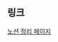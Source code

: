 ## 링크
[노션 정리 페이지](https://www.notion.so/Useek-Next-js13-beta-docs-fc17bb06eb044672ba3bae11c2c9c733)

